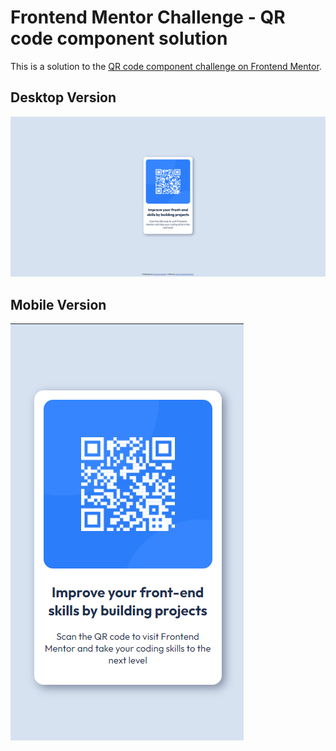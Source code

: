 # Frontend Mentor Challenge - QR code component solution

This is a solution to the [QR code component challenge on Frontend Mentor](https://www.frontendmentor.io/challenges/qr-code-component-iux_sIO_H). 

## Desktop Version
![](./screenshot1.png)

## Mobile Version
![](./screenshot2.png)
